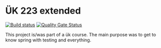 # ÜK 223 extended

[![Build status](https://travis-ci.org/justicenode/uk223_extended.svg?branch=master)](https://travis-ci.org/github/justicenode/uk223_extended)
[![Quality Gate Status](https://sonarcloud.io/api/project_badges/measure?project=justicenode_uk223_extended&metric=alert_status)](https://sonarcloud.io/dashboard?id=justicenode_uk223_extended)

This project is/was part of a ük course. The main purpose was to get to know spring with testing and everything.
